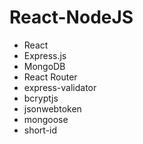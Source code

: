 # React-NodeJS
- React
- Express.js
- MongoDB
- React Router
- express-validator
- bcryptjs
- jsonwebtoken
- mongoose
- short-id
